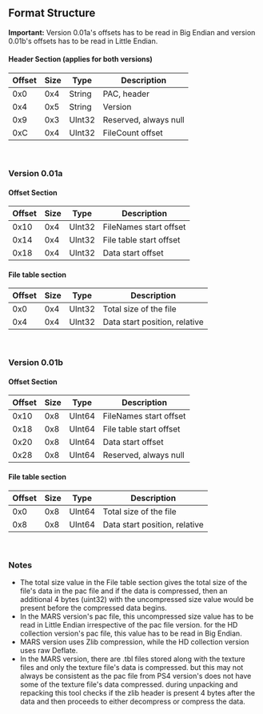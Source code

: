 ## Format Structure

**Important:** Version 0.01a's offsets has to be read in Big Endian and version 0.01b's offsets has to be read in Little Endian.

#### Header Section (applies for both versions)
| Offset | Size | Type | Description |
| --- | --- | --- | --- |
| 0x0 | 0x4  | String | PAC, header |
| 0x4 | 0x5 | String | Version |
| 0x9 | 0x3 | UInt32 | Reserved, always null |
| 0xC | 0x4 | UInt32 | FileCount offset |
<br>

### Version 0.01a
#### Offset Section
| Offset | Size | Type | Description |
| --- | --- | --- | --- |
| 0x10 | 0x4 | UInt32 | FileNames start offset |
| 0x14 | 0x4 | UInt32 | File table start offset |
| 0x18 | 0x4 | UInt32 | Data start offset |

#### File table section
| Offset | Size | Type | Description |
| --- | --- | --- | --- |
| 0x0 | 0x4 | UInt32 | Total size of the file |
| 0x4 | 0x4 | UInt32 | Data start position, relative |
<br>

### Version 0.01b
#### Offset Section
| Offset | Size | Type | Description |
| --- | --- | --- | --- |
| 0x10 | 0x8 | UInt64 | FileNames start offset |
| 0x18 | 0x8 | UInt64 | File table start offset |
| 0x20 | 0x8 | UInt64 | Data start offset |
| 0x28 | 0x8 | UInt64 | Reserved, always null |

#### File table section
| Offset | Size | Type | Description |
| --- | --- | --- | --- |
| 0x0 | 0x8 | UInt64 | Total size of the file |
| 0x8 | 0x8 | UInt64 | Data start position, relative |
<br>

### Notes
- The total size value in the File table section gives the total size of the file's data in the pac file and if the data is compressed, then an 
additional 4 bytes (uint32) with the uncompressed size value would be present before the compressed data begins.
- In the MARS version's pac file, this uncompressed size value has to be read in Little Endian irrespective of the pac file version. for the HD collection 
version's pac file, this value has to be read in Big Endian.
- MARS version uses Zlib compression, while the HD collection version uses raw Deflate. 
- In the MARS version, there are .tbl files stored along with the texture files and only the texture file's data is compressed. but this may not always be 
consistent as the pac file from PS4 version's does not have some of the texture file's data compressed. during unpacking and repacking this tool checks if the zlib header is present 4 bytes after the data and then proceeds to either decompress or compress 
the data.

